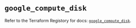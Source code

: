 # `google_compute_disk`

Refer to the Terraform Registory for docs: [`google_compute_disk`](https://registry.terraform.io/providers/hashicorp/google/4.73.1/docs/resources/compute_disk).
